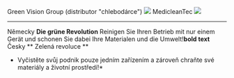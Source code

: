 Green Vision Group (distributor "chlebodárce")
![](<LOGA a Promotexty PUVODNI/.webp>)
MedicleanTec
![](<LOGA a Promotexty PUVODNI/medicleantec.webp>)
________________________________________________________________________________________________________
Německy
**Die grüne Revolution**
 Reinigen Sie Ihren Betrieb mit nur einem Gerät und schonen Sie dabei Ihre Materialen und die Umwelt!**bold text**
 Česky
 ** Zelená revoluce **
* Vyčistěte svůj podnik pouze jedním zařízením a zároveň chraňte své materiály a životní prostředí!*
